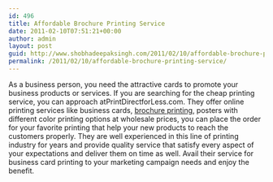 ```yaml
---
id: 496
title: Affordable Brochure Printing Service
date: 2011-02-10T07:51:21+00:00
author: admin
layout: post
guid: http://www.shobhadeepaksingh.com/2011/02/10/affordable-brochure-printing-service/
permalink: /2011/02/10/affordable-brochure-printing-service/
---
```

As a business person, you need the attractive cards to promote your business products or services. If you are searching for the cheap printing service, you can approach atPrintDirectforLess.com. They offer online printing services like business cards, [brochure printing](http://www.printdirectforless.com/), posters with different color printing options at wholesale prices, you can place the order for your favorite printing that help your new products to reach the customers properly. They are well experienced in this line of printing industry for years and provide quality service that satisfy every aspect of your expectations and deliver them on time as well. Avail their service for business card printing to your marketing campaign needs and enjoy the benefit.